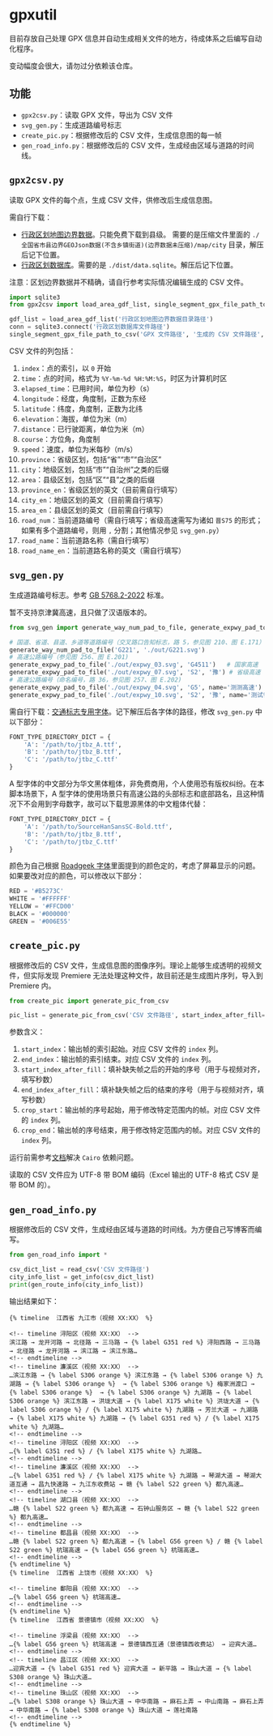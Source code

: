 # gpxutil

目前存放自己处理 GPX 信息并自动生成相关文件的地方，待成体系之后编写自动化程序。

变动幅度会很大，请勿过分依赖该仓库。

## 功能

- `gpx2csv.py`：读取 GPX 文件，导出为 CSV 文件
- `svg_gen.py`：生成道路编号标志
- `create_pic.py`：根据修改后的 CSV 文件，生成信息图的每一帧
- `gen_road_info.py`：根据修改后的 CSV 文件，生成经由区域与道路的时间线。

## `gpx2csv.py`

读取 GPX 文件的每个点，生成 CSV 文件，供修改后生成信息图。

需自行下载：

- [行政区划地图边界数据](https://map.vanbyte.com/street.html)。只能免费下载到县级。 需要的是压缩文件里面的 `./全国省市县边界GEOJson数据(不含乡镇街道)(边界数据未压缩)/map/city` 目录，解压后记下位置。
- [行政区划数据库](https://github.com/modood/Administrative-divisions-of-China)。需要的是 `./dist/data.sqlite`。解压后记下位置。

注意：区划边界数据并不精确，请自行参考实际情况编辑生成的 CSV 文件。

```python
import sqlite3
from gpx2csv import load_area_gdf_list, single_segment_gpx_file_path_to_csv

gdf_list = load_area_gdf_list('行政区划地图边界数据目录路径')
conn = sqlite3.connect('行政区划数据库文件路径')
single_segment_gpx_file_path_to_csv('GPX 文件路径', '生成的 CSV 文件路径', gdf_list, conn)
```

CSV 文件的列包括：

1. `index`：点的索引，以 `0` 开始
2. `time`：点的时间，格式为 `%Y-%m-%d %H:%M:%S`，时区为计算机时区
3. `elapsed_time`：已用时间，单位为秒（s）
4. `longitude`：经度，角度制，正数为东经
5. `latitude`：纬度，角度制，正数为北纬
6. `elevation`：海拔，单位为米（m）
7. `distance`：已行驶距离，单位为米（m）
8. `course`：方位角，角度制
9. `speed`：速度，单位为米每秒（m/s）
10. `province`：省级区划，包括“省”“市”“自治区”
11. `city`：地级区划，包括“市”“自治州”之类的后缀
12. `area`：县级区划，包括“区”“县”之类的后缀
13. `province_en`：省级区划的英文（目前需自行填写）
14. `city_en`：地级区划的英文（目前需自行填写）
15. `area_en`：县级区划的英文（目前需自行填写）
16. `road_num`：当前道路编号（需自行填写；省级高速需写为诸如 `晋S75` 的形式；如果有多个道路编号，则用 `,` 分割；其他情况参见 `svg_gen.py`）
17. `road_name`：当前道路名称（需自行填写）
18. `road_name_en`：当前道路名称的英文（需自行填写）



## `svg_gen.py`

生成道路编号标志。参考 [GB 5768.2-2022]((https://openstd.samr.gov.cn/bzgk/gb/newGbInfo?hcno=15B1FC09EE1AE92F1A9EC97BA3C9E451)) 标准。

暂不支持京津冀高速，且只做了汉语版本的。

```python
from svg_gen import generate_way_num_pad_to_file, generate_expwy_pad_to_file

# 国道、省道、县道、乡道等道路编号（交叉路口告知标志，路 5，参见图 210、图 E.171）
generate_way_num_pad_to_file('G221', './out/G221.svg')
# 高速公路编号（参见图 256、图 E.201)
generate_expwy_pad_to_file('./out/expwy_03.svg', 'G4511')   # 国家高速
generate_expwy_pad_to_file('./out/expwy_07.svg', 'S2', '豫') # 省级高速
# 高速公路编号（命名编号，路 36，参见图 257、图 E.202)
generate_expwy_pad_to_file('./out/expwy_04.svg', 'G5', name='测测高速') # 国家高速
generate_expwy_pad_to_file('./out/expwy_10.svg', 'S2', '豫', name='测试省级')    # 省级高速
```

需自行下载：[交通标志专用字体](https://xxgk.mot.gov.cn/2020/jigou/glj/202006/t20200623_3312662.html)。记下解压后各字体的路径，修改 `svg_gen.py` 中以下部分：

```python
FONT_TYPE_DIRECTORY_DICT = {
    'A': '/path/to/jtbz_A.ttf',
    'B': '/path/to/jtbz_B.ttf',
    'C': '/path/to/jtbz_C.ttf'
}
```

A 型字体的中文部分为华文黑体粗体，非免费商用，个人使用恐有版权纠纷。在本脚本场景下，A 型字体的使用场景只有高速公路的头部标志和底部路名，且这种情况下不会用到字母数字，故可以下载思源黑体的中文粗体代替：

```python
FONT_TYPE_DIRECTORY_DICT = {
    'A': '/path/to/SourceHanSansSC-Bold.ttf',
    'B': '/path/to/jtbz_B.ttf',
    'C': '/path/to/jtbz_C.ttf'
}
```

颜色为自己根据 [Roadgeek 字体](https://github.com/sammdot/roadgeek-fonts)里面提到的颜色定的，考虑了屏幕显示的问题。如果要改对应的颜色，可以修改以下部分：

```python
RED = '#B5273C'
WHITE = '#FFFFFF'
YELLOW = '#FFCD00'
BLACK = '#000000'
GREEN = '#006E55'
```

## `create_pic.py`

根据修改后的 CSV 文件，生成信息图的图像序列。理论上能够生成透明的视频文件，但实际发现 Premiere 无法处理这种文件，故目前还是生成图片序列，导入到 Premiere 内。

```python
from create_pic import generate_pic_from_csv

pic_list = generate_pic_from_csv('CSV 文件路径', start_index_after_fill=0, end_index_after_fill=-17, crop_start=1342, crop_end=1358)
```

参数含义：

1. `start_index`：输出帧的索引起始。对应 CSV 文件的 `index` 列。
2. `end_index`：输出帧的索引结束。对应 CSV 文件的 `index` 列。
3. `start_index_after_fill`：填补缺失帧之后的开始的序号（用于与视频对齐，填写秒数）
4. `end_index_after_fill`：填补缺失帧之后的结束的序号（用于与视频对齐，填写秒数）
5. `crop_start`：输出帧的序号起始，用于修改特定范围内的帧。对应 CSV 文件的 `index` 列。
6. `crop_end`：输出帧的序号结束，用于修改特定范围内的帧。对应 CSV 文件的 `index` 列。

运行前需参考[文档](https://cairosvg.org/documentation/#installation)解决 `Cairo` 依赖问题。

读取的 CSV 文件应为 UTF-8 带 BOM 编码（Excel 输出的 UTF-8 格式 CSV 是带 BOM 的）。

## `gen_road_info.py`

根据修改后的 CSV 文件，生成经由区域与道路的时间线。为方便自己写博客而编写。

```python
from gen_road_info import *

csv_dict_list = read_csv('CSV 文件路径')
city_info_list = get_info(csv_dict_list)
print(gen_route_info(city_info_list))
```

输出结果如下：

```text
{% timeline  江西省 九江市（视频 XX:XX） %}

<!-- timeline 浔阳区（视频 XX:XX） -->
滨江路 → 龙开河路 → 北径路 → 三马路 → {% label G351 red %} 浔阳西路 → 三马路 → 北径路 → 龙开河路 → 滨江路 → 滨江东路…
<!-- endtimeline -->
<!-- timeline 濂溪区（视频 XX:XX） -->
…滨江东路 → {% label S306 orange %} 滨江东路 → {% label S306 orange %} 九湖路 → {% label S306 orange %}  → {% label S306 orange %} 梅家洲渡口 → {% label S306 orange %}  → {% label S306 orange %} 九湖路 → {% label S306 orange %} 滨江东路 → 洪垅大道 → {% label X175 white %} 洪垅大道 → {% label S306 orange %} / {% label X175 white %} 九湖路 → 芳兰大道 → 九湖路 → {% label X175 white %} 九湖路 → {% label G351 red %} / {% label X175 white %} 九湖路…
<!-- endtimeline -->
<!-- timeline 浔阳区（视频 XX:XX） -->
…{% label G351 red %} / {% label X175 white %} 九湖路…
<!-- endtimeline -->
<!-- timeline 濂溪区（视频 XX:XX） -->
…{% label G351 red %} / {% label X175 white %} 九湖路 → 琴湖大道 → 琴湖大道互通 → 昌九快速路 → 九江东收费站 → 赣 {% label S22 green %} 都九高速…
<!-- endtimeline -->
<!-- timeline 湖口县（视频 XX:XX） -->
…赣 {% label S22 green %} 都九高速 → 石钟山服务区 → 赣 {% label S22 green %} 都九高速…
<!-- endtimeline -->
<!-- timeline 都昌县（视频 XX:XX） -->
…赣 {% label S22 green %} 都九高速 → {% label G56 green %} / 赣 {% label S22 green %} 杭瑞高速 → {% label G56 green %} 杭瑞高速…
<!-- endtimeline -->
{% endtimeline %}
{% timeline  江西省 上饶市（视频 XX:XX） %}

<!-- timeline 鄱阳县（视频 XX:XX） -->
…{% label G56 green %} 杭瑞高速…
<!-- endtimeline -->
{% endtimeline %}
{% timeline  江西省 景德镇市（视频 XX:XX） %}

<!-- timeline 浮梁县（视频 XX:XX） -->
…{% label G56 green %} 杭瑞高速 → 景德镇西互通（景德镇西收费站） → 迎宾大道…
<!-- endtimeline -->
<!-- timeline 昌江区（视频 XX:XX） -->
…迎宾大道 → {% label G351 red %} 迎宾大道 → 新平路 → 珠山大道 → {% label S308 orange %} 珠山大道…
<!-- endtimeline -->
<!-- timeline 珠山区（视频 XX:XX） -->
…{% label S308 orange %} 珠山大道 → 中华南路 → 麻石上弄 → 中山南路 → 麻石上弄 → 中华南路 → {% label S308 orange %} 珠山大道 → 莲社南路
<!-- endtimeline -->
{% endtimeline %}
```